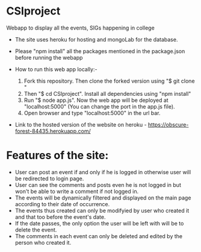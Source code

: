 # CSIproject

Webapp to display all the events, SIGs happening in college
* The site uses heroku for hosting and mongoLab for the database.
* Please "npm install" all the packages mentioned in the package.json before running the webapp
* How to run this web app locally:-
    1. Fork this repository. Then clone the forked version using "$ git clone <repository url>"
    2. Then "$ cd CSIproject". Install all dependencies using "npm install"
    3. Run "$ node app.js". Now the web app will be deployed at "localhost:5000" (You can change the port in the app.js file).
    4. Open browser and type "localhost:5000" in the url bar.

* Link to the hosted version of the website on heroku - https://obscure-forest-84435.herokuapp.com/

# Features of the site:

* User can post an event if and only if he is logged in otherwise user will be redirected to login page.
* User can see the comments and posts even he is not logged in but won't be able to write a comment if not logged in.
* The events will be dynamically filtered and displayed on the main page according to their date of occurrence.
* The events thus created can only be modifyied by user who created it and that too before the event's date.
* If the date passes, the only option the user will be left with will be to delete the event.
* The comments in each event can only be deleted and edited by the person who created it.

